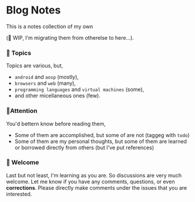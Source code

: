 # Blog Notes

This is a notes collection of my own 

(🚜 WIP, I'm migrating them from otherelse to here...).

### 🏡 Topics

Topics are various, but,
+ `android` and `aosp` (mostly), 
+ `browsers` and `web` (many), 
+ `programming languages` and `virtual machines` (some),
+ and other micellaneous ones (few).

### 🚦Attention

You'd bettern know before reading them,
+ Some of them are accomplished, but some of are not (taggeg with `todo`)
+ Some of them are my personal thoughts, but some of them are learned or borrowed directly from others (but I've put references)

### 🤝 Welcome

Last but not least, I'm learning as you are. So discussions are very much welcome. Let me know if you have any comments, questions, or even **corrections**. Please directly make comments under the issues that you are interested.
